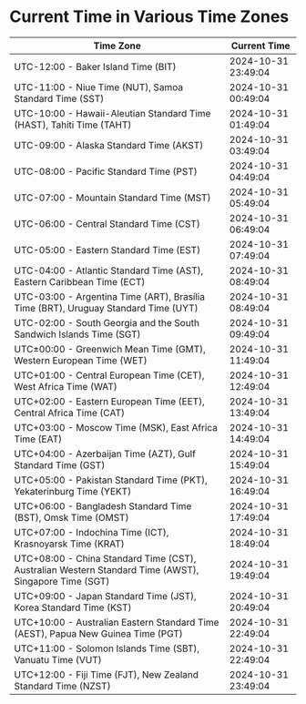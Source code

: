# Current Time in Various Time Zones

| Time Zone | Current Time |
|-----------|--------------|
| UTC-12:00 - Baker Island Time (BIT) | 2024-10-31 23:49:04 |
| UTC-11:00 - Niue Time (NUT), Samoa Standard Time (SST) | 2024-10-31 00:49:04 |
| UTC-10:00 - Hawaii-Aleutian Standard Time (HAST), Tahiti Time (TAHT) | 2024-10-31 01:49:04 |
| UTC-09:00 - Alaska Standard Time (AKST) | 2024-10-31 03:49:04 |
| UTC-08:00 - Pacific Standard Time (PST) | 2024-10-31 04:49:04 |
| UTC-07:00 - Mountain Standard Time (MST) | 2024-10-31 05:49:04 |
| UTC-06:00 - Central Standard Time (CST) | 2024-10-31 06:49:04 |
| UTC-05:00 - Eastern Standard Time (EST) | 2024-10-31 07:49:04 |
| UTC-04:00 - Atlantic Standard Time (AST), Eastern Caribbean Time (ECT) | 2024-10-31 08:49:04 |
| UTC-03:00 - Argentina Time (ART), Brasília Time (BRT), Uruguay Standard Time (UYT) | 2024-10-31 08:49:04 |
| UTC-02:00 - South Georgia and the South Sandwich Islands Time (SGT) | 2024-10-31 09:49:04 |
| UTC±00:00 - Greenwich Mean Time (GMT), Western European Time (WET) | 2024-10-31 11:49:04 |
| UTC+01:00 - Central European Time (CET), West Africa Time (WAT) | 2024-10-31 12:49:04 |
| UTC+02:00 - Eastern European Time (EET), Central Africa Time (CAT) | 2024-10-31 13:49:04 |
| UTC+03:00 - Moscow Time (MSK), East Africa Time (EAT) | 2024-10-31 14:49:04 |
| UTC+04:00 - Azerbaijan Time (AZT), Gulf Standard Time (GST) | 2024-10-31 15:49:04 |
| UTC+05:00 - Pakistan Standard Time (PKT), Yekaterinburg Time (YEKT) | 2024-10-31 16:49:04 |
| UTC+06:00 - Bangladesh Standard Time (BST), Omsk Time (OMST) | 2024-10-31 17:49:04 |
| UTC+07:00 - Indochina Time (ICT), Krasnoyarsk Time (KRAT) | 2024-10-31 18:49:04 |
| UTC+08:00 - China Standard Time (CST), Australian Western Standard Time (AWST), Singapore Time (SGT) | 2024-10-31 19:49:04 |
| UTC+09:00 - Japan Standard Time (JST), Korea Standard Time (KST) | 2024-10-31 20:49:04 |
| UTC+10:00 - Australian Eastern Standard Time (AEST), Papua New Guinea Time (PGT) | 2024-10-31 22:49:04 |
| UTC+11:00 - Solomon Islands Time (SBT), Vanuatu Time (VUT) | 2024-10-31 22:49:04 |
| UTC+12:00 - Fiji Time (FJT), New Zealand Standard Time (NZST) | 2024-10-31 23:49:04 |
